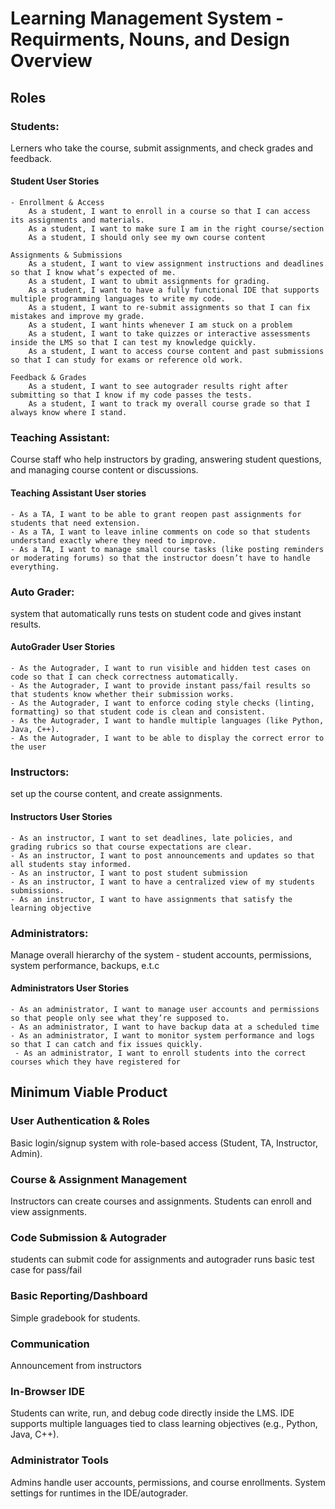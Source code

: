 # Learning Management System - Requirments, Nouns, and Design Overview

## Roles

### Students: 
Lerners who take the course, submit assignments, and check grades and feedback.

#### Student User Stories
    - Enrollment & Access
        As a student, I want to enroll in a course so that I can access its assignments and materials.
        As a student, I want to make sure I am in the right course/section
        As a student, I should only see my own course content
    
    Assignments & Submissions
        As a student, I want to view assignment instructions and deadlines so that I know what’s expected of me.
        As a student, I want to ubmit assignments for grading.
        As a student, I want to have a fully functional IDE that supports multiple programming languages to write my code.
        As a student, I want to re-submit assignments so that I can fix mistakes and improve my grade.
        As a student, I want hints whenever I am stuck on a problem
        As a student, I want to take quizzes or interactive assessments inside the LMS so that I can test my knowledge quickly.
        As a student, I want to access course content and past submissions so that I can study for exams or reference old work.

    Feedback & Grades
        As a student, I want to see autograder results right after submitting so that I know if my code passes the tests.
        As a student, I want to track my overall course grade so that I always know where I stand.

### Teaching Assistant: 
Course staff who help instructors by grading, answering student questions, and managing course content or discussions.

#### Teaching Assistant User stories
    - As a TA, I want to be able to grant reopen past assignments for students that need extension.
    - As a TA, I want to leave inline comments on code so that students understand exactly where they need to improve.
    - As a TA, I want to manage small course tasks (like posting reminders or moderating forums) so that the instructor doesn’t have to handle everything.


### Auto Grader: 
system that automatically runs tests on student code and gives instant results.

#### AutoGrader User Stories
    - As the Autograder, I want to run visible and hidden test cases on code so that I can check correctness automatically.
    - As the Autograder, I want to provide instant pass/fail results so that students know whether their submission works.
    - As the Autograder, I want to enforce coding style checks (linting, formatting) so that student code is clean and consistent.
    - As the Autograder, I want to handle multiple languages (like Python, Java, C++).
    - As the Autograder, I want to be able to display the correct error to the user

### Instructors: 
set up the course content, and create assignments.

#### Instructors User Stories
    - As an instructor, I want to set deadlines, late policies, and grading rubrics so that course expectations are clear.
    - As an instructor, I want to post announcements and updates so that all students stay informed.
    - As an instructor, I want to post student submission
    - As an instructor, I want to have a centralized view of my students submissions.
    - As an instructor, I want to have assignments that satisfy the learning objective

### Administrators: 
Manage overall hierarchy of the system - student accounts, permissions, system performance, backups, e.t.c

#### Administrators User Stories
    - As an administrator, I want to manage user accounts and permissions so that people only see what they’re supposed to.
    - As an administrator, I want to have backup data at a scheduled time
    - As an administrator, I want to monitor system performance and logs so that I can catch and fix issues quickly.
     - As an administrator, I want to enroll students into the correct courses which they have registered for


## Minimum Viable Product

### User Authentication & Roles
Basic login/signup system with role-based access (Student, TA, Instructor, Admin).

### Course & Assignment Management
Instructors can create courses and assignments.
Students can enroll and view assignments.

### Code Submission & Autograder
students can submit code for assignments and autograder runs basic test case for pass/fail


### Basic Reporting/Dashboard
Simple gradebook for students.

### Communication
Announcement from instructors

### In-Browser IDE
Students can write, run, and debug code directly inside the LMS.
IDE supports multiple languages tied to class learning objectives (e.g., Python, Java, C++).

### Administrator Tools

Admins handle user accounts, permissions, and course enrollments.
System settings for runtimes in the IDE/autograder.

